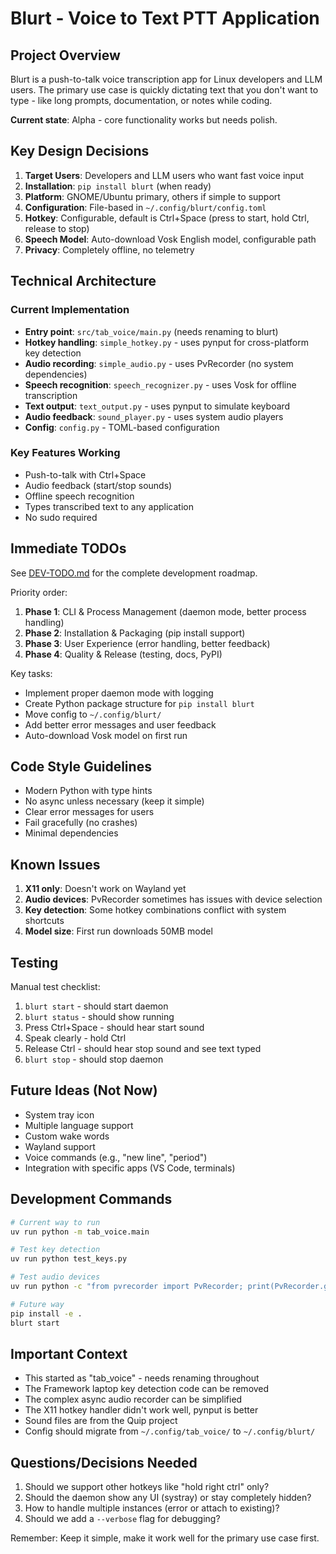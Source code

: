 # Blurt - Voice to Text PTT Application

## Project Overview

Blurt is a push-to-talk voice transcription app for Linux developers and LLM users. The primary use case is quickly dictating text that you don't want to type - like long prompts, documentation, or notes while coding.

**Current state**: Alpha - core functionality works but needs polish.

## Key Design Decisions

1. **Target Users**: Developers and LLM users who want fast voice input
2. **Installation**: `pip install blurt` (when ready)
3. **Platform**: GNOME/Ubuntu primary, others if simple to support
4. **Configuration**: File-based in `~/.config/blurt/config.toml`
5. **Hotkey**: Configurable, default is Ctrl+Space (press to start, hold Ctrl, release to stop)
6. **Speech Model**: Auto-download Vosk English model, configurable path
7. **Privacy**: Completely offline, no telemetry

## Technical Architecture

### Current Implementation
- **Entry point**: `src/tab_voice/main.py` (needs renaming to blurt)
- **Hotkey handling**: `simple_hotkey.py` - uses pynput for cross-platform key detection
- **Audio recording**: `simple_audio.py` - uses PvRecorder (no system dependencies)
- **Speech recognition**: `speech_recognizer.py` - uses Vosk for offline transcription
- **Text output**: `text_output.py` - uses pynput to simulate keyboard
- **Audio feedback**: `sound_player.py` - uses system audio players
- **Config**: `config.py` - TOML-based configuration

### Key Features Working
- Push-to-talk with Ctrl+Space
- Audio feedback (start/stop sounds)
- Offline speech recognition
- Types transcribed text to any application
- No sudo required

## Immediate TODOs

See [DEV-TODO.md](./DEV-TODO.md) for the complete development roadmap.

Priority order:
1. **Phase 1**: CLI & Process Management (daemon mode, better process handling)
2. **Phase 2**: Installation & Packaging (pip install support)
3. **Phase 3**: User Experience (error handling, better feedback)
4. **Phase 4**: Quality & Release (testing, docs, PyPI)

Key tasks:
- Implement proper daemon mode with logging
- Create Python package structure for `pip install blurt`
- Move config to `~/.config/blurt/`
- Add better error messages and user feedback
- Auto-download Vosk model on first run

## Code Style Guidelines

- Modern Python with type hints
- No async unless necessary (keep it simple)
- Clear error messages for users
- Fail gracefully (no crashes)
- Minimal dependencies

## Known Issues

1. **X11 only**: Doesn't work on Wayland yet
2. **Audio devices**: PvRecorder sometimes has issues with device selection
3. **Key detection**: Some hotkey combinations conflict with system shortcuts
4. **Model size**: First run downloads 50MB model

## Testing

Manual test checklist:
1. `blurt start` - should start daemon
2. `blurt status` - should show running
3. Press Ctrl+Space - should hear start sound
4. Speak clearly - hold Ctrl
5. Release Ctrl - should hear stop sound and see text typed
6. `blurt stop` - should stop daemon

## Future Ideas (Not Now)

- System tray icon
- Multiple language support
- Custom wake words
- Wayland support
- Voice commands (e.g., "new line", "period")
- Integration with specific apps (VS Code, terminals)

## Development Commands

```bash
# Current way to run
uv run python -m tab_voice.main

# Test key detection
uv run python test_keys.py

# Test audio devices
uv run python -c "from pvrecorder import PvRecorder; print(PvRecorder.get_audio_devices())"

# Future way
pip install -e .
blurt start
```

## Important Context

- This started as "tab_voice" - needs renaming throughout
- The Framework laptop key detection code can be removed
- The complex async audio recorder can be simplified
- The X11 hotkey handler didn't work well, pynput is better
- Sound files are from the Quip project
- Config should migrate from `~/.config/tab_voice/` to `~/.config/blurt/`

## Questions/Decisions Needed

1. Should we support other hotkeys like "hold right ctrl" only?
2. Should the daemon show any UI (systray) or stay completely hidden?
3. How to handle multiple instances (error or attach to existing)?
4. Should we add a `--verbose` flag for debugging?

Remember: Keep it simple, make it work well for the primary use case first.